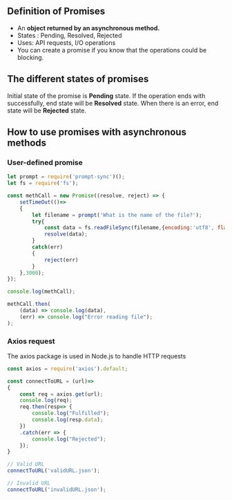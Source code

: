 ## Definition of Promises

* An <b>object returned by an asynchronous method.</b>
* States : Pending, Resolved, Rejected
* Uses: API requests, I/O operations
* You can create a promise if you know that the operations could be blocking.

## The different states of promises

Initial state of the promise is <b>Pending</b> state.
If the operation ends with successfully, end state will be <b>Resolved</b> state.
When there is an error, end state will be <b>Rejected</b> state.

## How to use promises with asynchronous methods

### User-defined promise

```JavaScript
let prompt = require('prompt-sync')();
let fs = require('fs');

const methCall = new Promise((resolve, reject) => {
    setTimeOut(()=>
    {
        let filename = prompt('What is the name of the file?');
        try{
            const data = fs.readFileSync(filename,{encoding:'utf8', flag:'r'});
            resolve(data);
        }
        catch(err)
        {
            reject(err)
        }
    },3000);
});

console.log(methCall);

methCall.then(
    (data) => console.log(data),
    (err) => console.log("Error reading file");
);
```

### Axios request

The axios package is used in Node.js to handle HTTP requests

``` JavaScript
const axios = require('axios').default;

const connectToURL = (url)=>
{
    const req = axios.get(url);
    console.log(req);
    req.then(resp=> {
        console.log("Fulfilled");
        console.log(resp.data);
    })
    .catch(err => {
        console.log("Rejected");
    });
}

// Valid URL
connectToURL('validURL.json');

// Invalid URL
connectToURL('invalidURL.json');
```
